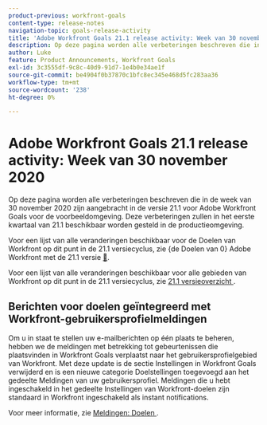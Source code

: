 ```yaml
---
product-previous: workfront-goals
content-type: release-notes
navigation-topic: goals-release-activity
title: 'Adobe Workfront Goals 21.1 release activity: Week van 30 november 2020'
description: Op deze pagina worden alle verbeteringen beschreven die in de week van 30 november 2020 zijn aangebracht in de versie 21.1 voor Adobe Workfront Goals voor de voorbeeldomgeving. Deze verbeteringen zullen in het eerste kwartaal van 21.1 beschikbaar worden gesteld in de productieomgeving.
author: Luke
feature: Product Announcements, Workfront Goals
exl-id: 3c3555df-9c8c-40d9-91d7-1e4b0e34ae1f
source-git-commit: be4904f0b37870c1bfc8ec345e468d5fc283aa36
workflow-type: tm+mt
source-wordcount: '238'
ht-degree: 0%

---
```


# Adobe Workfront Goals 21.1 release activity: Week van 30 november 2020

Op deze pagina worden alle verbeteringen beschreven die in de week van 30 november 2020 zijn aangebracht in de versie 21.1 voor Adobe Workfront Goals voor de voorbeeldomgeving. Deze verbeteringen zullen in het eerste kwartaal van 21.1 beschikbaar worden gesteld in de productieomgeving.

Voor een lijst van alle veranderingen beschikbaar voor de Doelen van Workfront op dit punt in de 21.1 versiecyclus, zie {de Doelen van 0} Adobe Workfront met de 21.1 versie [&#128279;](../../../../product-announcements/product-releases/goals-release-activity/goals-release-21-1.md).

Voor een lijst van alle veranderingen beschikbaar voor alle gebieden van Workfront op dit punt in de 21.1 versiecyclus, zie [&#x200B; 21.1 versieoverzicht &#x200B;](../../../../product-announcements/product-releases/21.1-release-activity/21-1-release-overview.md).

## Berichten voor doelen geïntegreerd met Workfront-gebruikersprofielmeldingen

Om u in staat te stellen uw e-mailberichten op één plaats te beheren, hebben we de meldingen met betrekking tot gebeurtenissen die plaatsvinden in Workfront Goals verplaatst naar het gebruikersprofielgebied van Workfront. Met deze update is de sectie Instellingen in Workfront Goals verwijderd en is een nieuwe categorie Doelstellingen toegevoegd aan het gedeelte Meldingen van uw gebruikersprofiel. Meldingen die u hebt ingeschakeld in het gedeelte Instellingen van Workfront-doelen zijn standaard in Workfront ingeschakeld als instant notifications.

Voor meer informatie, zie [&#x200B; Meldingen: Doelen &#x200B;](../../../../workfront-basics/using-notifications/notifications-goals.md).


